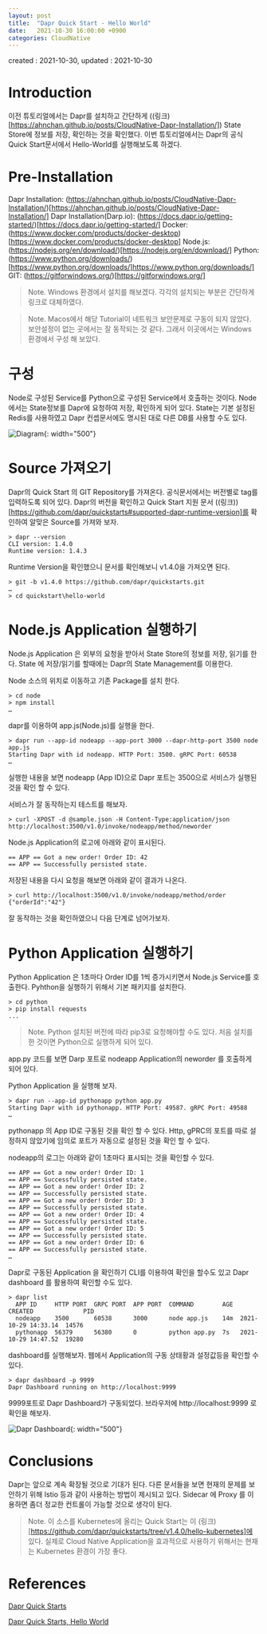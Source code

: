 ```yaml
---
layout: post
title:  "Dapr Quick Start - Hello World"
date:   2021-10-30 16:00:00 +0900
categories: CloudNative
---
```

created : 2021-10-30, updated : 2021-10-30


# Introduction
이전 튜토리얼에서는 Dapr를 설치하고 간단하게 ((링크)[https://ahnchan.github.io/posts/CloudNative-Dapr-Installation/]) State Store에 정보를 저장, 확인하는 것을 확인했다. 
이번 튜토리얼에서는 Dapr의 공식 Quick Start문서에서 Hello-World를 실행해보도록 하겠다. 


# Pre-Installation
Dapr Installation: (https://ahnchan.github.io/posts/CloudNative-Dapr-Installation/)[https://ahnchan.github.io/posts/CloudNative-Dapr-Installation/]
Dapr Installation(Darp.io): (https://docs.dapr.io/getting-started/)[https://docs.dapr.io/getting-started/]
Docker: (https://www.docker.com/products/docker-desktop)[https://www.docker.com/products/docker-desktop] 
Node.js: (https://nodejs.org/en/download/)[https://nodejs.org/en/download/] 
Python: (https://www.python.org/downloads/)[https://www.python.org/downloads/]https://www.python.org/downloads/]
GIT: (https://gitforwindows.org/)[https://gitforwindows.org/]

> Note. Windows 환경에서 설치를 해보겠다. 각각의 설치되는 부분은 간단하게 링크로 대체하였다. 

> Note. Macos에서 해당 Tutorial이 네트워크 보안문제로 구동이 되지 않았다. 보안설정이 없는 곳에서는 잘 동작되는 것 같다. 그래서 이곳에서는 Windows 환경에서 구성 해 보았다. 


# 구성
Node로 구성된 Service를 Python으로 구성된 Service에서 호출하는 것이다. Node에서는 State정보를 Dapr에 요청하여 저장, 확인하게 되어 있다. State는 기본 설정된 Redis를 사용하였고 Dapr 컨셉문서에도 명시된 대로 다른 DB를 사용할 수도 있다. 

![Diagram](/posts/assets/cloudnative-dapr/images/dapr-hello-world-diagram.png){: width="500"} 


# Source 가져오기
Dapr의 Quick Start 의 GIT Repository를 가져온다. 공식문서에서는 버전별로 tag를 입력하도록 되어 있다. Dapr의 버전을 확인하고 Quick Start 지원 문서 ((링크))[https://github.com/dapr/quickstarts#supported-dapr-runtime-version]를 확인하여 알맞은 Source를 가져와 보자. 

```
> dapr --version
CLI version: 1.4.0
Runtime version: 1.4.3
```

Runtime Version을 확인했으니 문서를 확인해보니 v1.4.0을 가져오면 된다.

```
> git -b v1.4.0 https://github.com/dapr/quickstarts.git
…
> cd quickstart\hello-world
```

# Node.js Application 실행하기
Node.js Application 은 외부의 요청을 받아서 State Store의 정보를 저장, 읽기를 한다. State 에 저장/읽기를 할때에는 Dapr의 State Management를 이용한다.

Node 소스의 위치로 이동하고 기존 Package를 설치 한다. 
```
> cd node
> npm install
…
```

dapr를 이용하여 app.js(Node.js)를 실행을 한다. 
```
> dapr run --app-id nodeapp --app-port 3000 --dapr-http-port 3500 node app.js
Starting Dapr with id nodeapp. HTTP Port: 3500. gRPC Port: 60538
…
```

실행한 내용을 보면 nodeapp (App ID)으로  Dapr 포트는 3500으로 서비스가 실행된 것을 확인 할 수 있다. 

서비스가 잘 동작하는지 테스트를 해보자.
```
> curl -XPOST -d @sample.json -H Content-Type:application/json http://localhost:3500/v1.0/invoke/nodeapp/method/neworder
```

Node.js Application의 로고에 아래와 같이 표시된다.
```
​​== APP == Got a new order! Order ID: 42
== APP == Successfully persisted state.
```

저장된 내용을 다시 요청을 해보면 아래와 같이 결과가 나온다. 
```
> curl http://localhost:3500/v1.0/invoke/nodeapp/method/order
{"orderId":"42"}
```

잘 동작하는 것을 확인하였으니 다음 단계로 넘어가보자.
 

# Python Application 실행하기
Python Application 은 1초마다 Order ID를 1씩 증가시키면서 Node.js Service를 호출한다. Pyhthon을 실행하기 위해서 기본 패키지를 설치한다.

```
> cd python
> pip install requests
...
```

> Note. Python 설치된 버전에 따라 pip3로 요청해야할 수도 있다. 처음 설치를 한 것이면  Python으로 실행하게 되어 있다. 

app.py 코드를 보면 Darp 포트로 nodeapp Application의 neworder 를 호출하게 되어 있다. 

Python Application 을 실행해 보자.
```
> dapr run --app-id pythonapp python app.py
Starting Dapr with id pythonapp. HTTP Port: 49587. gRPC Port: 49588
…
```

pythonapp 의 App ID로 구동된 것을 확인 할 수 있다. Http, gPRC의 포트를 따로 설정하지 않았기에 임의로 포트가 자동으로 설정된 것을 확인 할 수 있다. 

nodeapp의 로그는 아래와 같이 1초마다 표시되는 것을 확인할 수 있다. 
```
== APP == Got a new order! Order ID: 1
== APP == Successfully persisted state.
== APP == Got a new order! Order ID: 2
== APP == Successfully persisted state.
== APP == Got a new order! Order ID: 3
== APP == Successfully persisted state.
== APP == Got a new order! Order ID: 4
== APP == Successfully persisted state.
== APP == Got a new order! Order ID: 5
== APP == Successfully persisted state.
== APP == Got a new order! Order ID: 6
== APP == Successfully persisted state.
…
```

Dapr로 구동된 Application 을 확인하기
CLI를 이용하여 확인을 할수도 있고 Dapr dashboard 를 활용하여 확인할 수도 있다. 

```
> dapr list
  APP ID     HTTP PORT  GRPC PORT  APP PORT  COMMAND        AGE  CREATED              PID
  nodeapp    3500       60538      3000      node app.js    14m  2021-10-29 14:33.14  14576
  pythonapp  56379      56380      0         python app.py  7s   2021-10-29 14:47.52  19280
```

dashboard를 실행해보자. 웹에서 Application의 구동 상태황과 설정값등을 확인할 수 있다.

```
> dapr dashboard -p 9999
Dapr Dashboard running on http://localhost:9999
```

9999포트로 Dapr Dashboard가 구동되었다. 브라우저에 http://localhost:9999 로 확인을 해보자.

![Dapr Dashboard](/posts/assets/cloudnative-dapr/images/dapr-quickstart-hello-world-dashboard.png){: width="500"} 



# Conclusions
Dapr는 앞으로 계속 확장될 것으로 기대가 된다. 다른 문서들을 보면 현재의 문제를 보안하기 위해 Istio 등과 같이 사용하는 방법이 제시되고 있다. Sidecar 에 Proxy 를 이용하면 좀더 정교한 컨트롤이 가능할 것으로 생각이 된다.

> Note. 이 소스를 Kubernetes에 올리는 Quick Start는 이 (링크)[https://github.com/dapr/quickstarts/tree/v1.4.0/hello-kubernetes]에 있다. 실제로 Cloud Native Application을 효과적으로 사용하기 위해서는 현재는 Kubernetes 환경이 가장 좋다. 


# References
[Dapr Quick Starts](https://docs.dapr.io/getting-started/quickstarts/)

[Dapr Quick Starts, Hello World](https://github.com/dapr/quickstarts/tree/v1.4.0/hello-world)
